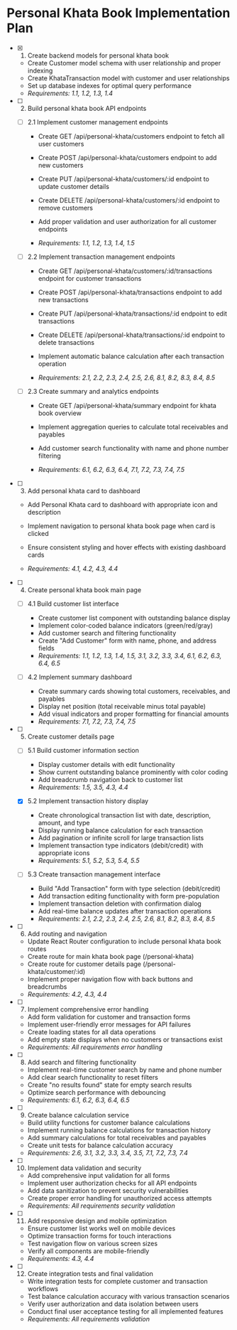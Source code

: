 # Personal Khata Book Implementation Plan

- [x] 1. Create backend models for personal khata book


  - Create Customer model schema with user relationship and proper indexing
  - Create KhataTransaction model with customer and user relationships
  - Set up database indexes for optimal query performance
  - _Requirements: 1.1, 1.2, 1.3, 1.4_





- [ ] 2. Build personal khata book API endpoints
  - [ ] 2.1 Implement customer management endpoints
    - Create GET /api/personal-khata/customers endpoint to fetch all user customers
    - Create POST /api/personal-khata/customers endpoint to add new customers
    - Create PUT /api/personal-khata/customers/:id endpoint to update customer details

    - Create DELETE /api/personal-khata/customers/:id endpoint to remove customers
    - Add proper validation and user authorization for all customer endpoints
    - _Requirements: 1.1, 1.2, 1.3, 1.4, 1.5_

  - [ ] 2.2 Implement transaction management endpoints
    - Create GET /api/personal-khata/customers/:id/transactions endpoint for customer transactions
    - Create POST /api/personal-khata/transactions endpoint to add new transactions

    - Create PUT /api/personal-khata/transactions/:id endpoint to edit transactions
    - Create DELETE /api/personal-khata/transactions/:id endpoint to delete transactions
    - Implement automatic balance calculation after each transaction operation
    - _Requirements: 2.1, 2.2, 2.3, 2.4, 2.5, 2.6, 8.1, 8.2, 8.3, 8.4, 8.5_



  - [ ] 2.3 Create summary and analytics endpoints
    - Create GET /api/personal-khata/summary endpoint for khata book overview
    - Implement aggregation queries to calculate total receivables and payables



    - Add customer search functionality with name and phone number filtering
    - _Requirements: 6.1, 6.2, 6.3, 6.4, 7.1, 7.2, 7.3, 7.4, 7.5_

- [ ] 3. Add personal khata card to dashboard
  - Add Personal Khata card to dashboard with appropriate icon and description
  - Implement navigation to personal khata book page when card is clicked

  - Ensure consistent styling and hover effects with existing dashboard cards
  - _Requirements: 4.1, 4.2, 4.3, 4.4_

- [ ] 4. Create personal khata book main page
  - [ ] 4.1 Build customer list interface
    - Create customer list component with outstanding balance display
    - Implement color-coded balance indicators (green/red/gray)
    - Add customer search and filtering functionality
    - Create "Add Customer" form with name, phone, and address fields
    - _Requirements: 1.1, 1.2, 1.3, 1.4, 1.5, 3.1, 3.2, 3.3, 3.4, 6.1, 6.2, 6.3, 6.4, 6.5_

  - [ ] 4.2 Implement summary dashboard
    - Create summary cards showing total customers, receivables, and payables
    - Display net position (total receivable minus total payable)
    - Add visual indicators and proper formatting for financial amounts
    - _Requirements: 7.1, 7.2, 7.3, 7.4, 7.5_

- [ ] 5. Create customer details page
  - [ ] 5.1 Build customer information section
    - Display customer details with edit functionality
    - Show current outstanding balance prominently with color coding
    - Add breadcrumb navigation back to customer list
    - _Requirements: 1.5, 3.5, 4.3, 4.4_

  - [x] 5.2 Implement transaction history display

    - Create chronological transaction list with date, description, amount, and type
    - Display running balance calculation for each transaction
    - Add pagination or infinite scroll for large transaction lists
    - Implement transaction type indicators (debit/credit) with appropriate icons
    - _Requirements: 5.1, 5.2, 5.3, 5.4, 5.5_

  - [ ] 5.3 Create transaction management interface
    - Build "Add Transaction" form with type selection (debit/credit)
    - Add transaction editing functionality with form pre-population
    - Implement transaction deletion with confirmation dialog
    - Add real-time balance updates after transaction operations
    - _Requirements: 2.1, 2.2, 2.3, 2.4, 2.5, 2.6, 8.1, 8.2, 8.3, 8.4, 8.5_



- [ ] 6. Add routing and navigation
  - Update React Router configuration to include personal khata book routes
  - Create route for main khata book page (/personal-khata)
  - Create route for customer details page (/personal-khata/customer/:id)
  - Implement proper navigation flow with back buttons and breadcrumbs
  - _Requirements: 4.2, 4.3, 4.4_

- [ ] 7. Implement comprehensive error handling
  - Add form validation for customer and transaction forms
  - Implement user-friendly error messages for API failures
  - Create loading states for all data operations
  - Add empty state displays when no customers or transactions exist
  - _Requirements: All requirements error handling_

- [ ] 8. Add search and filtering functionality
  - Implement real-time customer search by name and phone number
  - Add clear search functionality to reset filters
  - Create "no results found" state for empty search results
  - Optimize search performance with debouncing
  - _Requirements: 6.1, 6.2, 6.3, 6.4, 6.5_

- [ ] 9. Create balance calculation service
  - Build utility functions for customer balance calculations
  - Implement running balance calculations for transaction history
  - Add summary calculations for total receivables and payables
  - Create unit tests for balance calculation accuracy
  - _Requirements: 2.6, 3.1, 3.2, 3.3, 3.4, 3.5, 7.1, 7.2, 7.3, 7.4_

- [ ] 10. Implement data validation and security
  - Add comprehensive input validation for all forms
  - Implement user authorization checks for all API endpoints
  - Add data sanitization to prevent security vulnerabilities
  - Create proper error handling for unauthorized access attempts
  - _Requirements: All requirements security validation_

- [ ] 11. Add responsive design and mobile optimization
  - Ensure customer list works well on mobile devices
  - Optimize transaction forms for touch interactions
  - Test navigation flow on various screen sizes
  - Verify all components are mobile-friendly
  - _Requirements: 4.3, 4.4_

- [ ] 12. Create integration tests and final validation
  - Write integration tests for complete customer and transaction workflows
  - Test balance calculation accuracy with various transaction scenarios
  - Verify user authorization and data isolation between users
  - Conduct final user acceptance testing for all implemented features
  - _Requirements: All requirements validation_